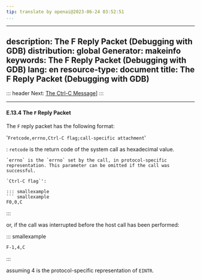 ```yaml
---
tip: translate by openai@2023-06-24 03:52:51
...
```

---
description: The F Reply Packet (Debugging with GDB)
distribution: global
Generator: makeinfo
keywords: The F Reply Packet (Debugging with GDB)
lang: en
resource-type: document
title: The F Reply Packet (Debugging with GDB)
---
::: header
Next: [The Ctrl-C Message](The-Ctrl_002dC-Message.html#The-Ctrl_002dC-Message)]
:::

---

#### E.13.4 The `F` Reply Packet

The `F` reply packet has the following format:

'`Fretcode,errno,Ctrl-C flag;call-specific attachment`'

:   `retcode` is the return code of the system call as hexadecimal value.

```
`errno` is the `errno` set by the call, in protocol-specific representation. This parameter can be omitted if the call was successful.

`Ctrl-C flag`':

::: smallexample
``` smallexample
F0,0,C
```

:::

or, if the call was interrupted before the host call has been performed:

::: smallexample

```bash
F-1,4,C
```

:::

assuming 4 is the protocol-specific representation of `EINTR`.

```
```
